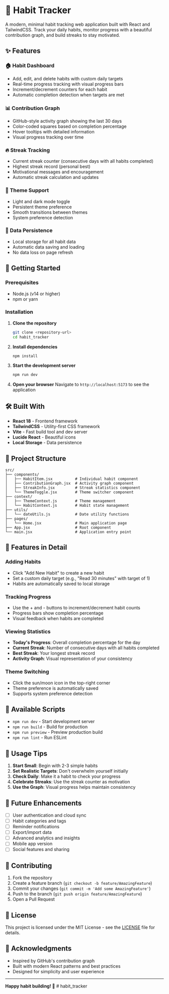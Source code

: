 # 🎯 Habit Tracker

A modern, minimal habit tracking web application built with React and TailwindCSS. Track your daily habits, monitor progress with a beautiful contribution graph, and build streaks to stay motivated.

## ✨ Features

### 🏠 **Habit Dashboard**
- Add, edit, and delete habits with custom daily targets
- Real-time progress tracking with visual progress bars
- Increment/decrement counters for each habit
- Automatic completion detection when targets are met

### 📊 **Contribution Graph**
- GitHub-style activity graph showing the last 30 days
- Color-coded squares based on completion percentage
- Hover tooltips with detailed information
- Visual progress tracking over time

### 🔥 **Streak Tracking**
- Current streak counter (consecutive days with all habits completed)
- Highest streak record (personal best)
- Motivational messages and encouragement
- Automatic streak calculation and updates

### 🌙 **Theme Support**
- Light and dark mode toggle
- Persistent theme preference
- Smooth transitions between themes
- System preference detection

### 💾 **Data Persistence**
- Local storage for all habit data
- Automatic data saving and loading
- No data loss on page refresh

## 🚀 Getting Started

### Prerequisites
- Node.js (v14 or higher)
- npm or yarn

### Installation

1. **Clone the repository**
   ```bash
   git clone <repository-url>
   cd habit_tracker
   ```

2. **Install dependencies**
   ```bash
   npm install
   ```

3. **Start the development server**
   ```bash
   npm run dev
   ```

4. **Open your browser**
   Navigate to `http://localhost:5173` to see the application

## 🛠️ Built With

- **React 18** - Frontend framework
- **TailwindCSS** - Utility-first CSS framework
- **Vite** - Fast build tool and dev server
- **Lucide React** - Beautiful icons
- **Local Storage** - Data persistence

## 📁 Project Structure

```
src/
├── components/
│   ├── HabitItem.jsx          # Individual habit component
│   ├── ContributionGraph.jsx  # Activity graph component
│   ├── StreakInfo.jsx         # Streak statistics component
│   └── ThemeToggle.jsx        # Theme switcher component
├── context/
│   ├── ThemeContext.js        # Theme management
│   └── HabitContext.js        # Habit state management
├── utils/
│   └── dateUtils.js           # Date utility functions
├── pages/
│   └── Home.jsx               # Main application page
├── App.jsx                    # Root component
└── main.jsx                   # Application entry point
```

## 🎨 Features in Detail

### Adding Habits
- Click "Add New Habit" to create a new habit
- Set a custom daily target (e.g., "Read 30 minutes" with target of 1)
- Habits are automatically saved to local storage

### Tracking Progress
- Use the + and - buttons to increment/decrement habit counts
- Progress bars show completion percentage
- Visual feedback when habits are completed

### Viewing Statistics
- **Today's Progress**: Overall completion percentage for the day
- **Current Streak**: Number of consecutive days with all habits completed
- **Best Streak**: Your longest streak record
- **Activity Graph**: Visual representation of your consistency

### Theme Switching
- Click the sun/moon icon in the top-right corner
- Theme preference is automatically saved
- Supports system preference detection

## 🔧 Available Scripts

- `npm run dev` - Start development server
- `npm run build` - Build for production
- `npm run preview` - Preview production build
- `npm run lint` - Run ESLint

## 🎯 Usage Tips

1. **Start Small**: Begin with 2-3 simple habits
2. **Set Realistic Targets**: Don't overwhelm yourself initially
3. **Check Daily**: Make it a habit to check your progress
4. **Celebrate Streaks**: Use the streak counter as motivation
5. **Use the Graph**: Visual progress helps maintain consistency

## 🚀 Future Enhancements

- [ ] User authentication and cloud sync
- [ ] Habit categories and tags
- [ ] Reminder notifications
- [ ] Export/import data
- [ ] Advanced analytics and insights
- [ ] Mobile app version
- [ ] Social features and sharing

## 🤝 Contributing

1. Fork the repository
2. Create a feature branch (`git checkout -b feature/AmazingFeature`)
3. Commit your changes (`git commit -m 'Add some AmazingFeature'`)
4. Push to the branch (`git push origin feature/AmazingFeature`)
5. Open a Pull Request

## 📄 License

This project is licensed under the MIT License - see the [LICENSE](LICENSE) file for details.

## 🙏 Acknowledgments

- Inspired by GitHub's contribution graph
- Built with modern React patterns and best practices
- Designed for simplicity and user experience

---

**Happy habit building! 🎉** #   h a b i t _ t r a c k e r  
 